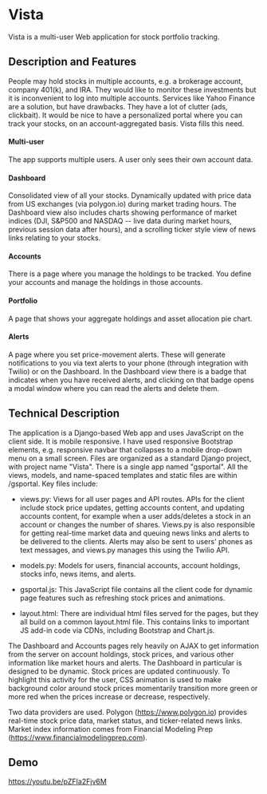 # Vista
Vista is a multi-user Web application for stock portfolio tracking.

## Description and Features
People may hold stocks in multiple accounts, e.g. a brokerage account, company 401(k), and IRA. They would like to monitor these investments but it is inconvenient to log into multiple accounts. Services like Yahoo Finance are a solution, but have drawbacks. They have a lot of clutter (ads, clickbait). It would be nice to have a personalized portal where you can track your stocks, on an account-aggregated basis. Vista fills this need.

#### Multi-user
The app supports multiple users. A user only sees their own account data.

#### Dashboard
Consolidated view of all your stocks. Dynamically updated with price data from US exchanges (via polygon.io) during market trading hours. The Dashboard view also includes charts showing performance of market indices (DJI, S&P500 and NASDAQ -- live data during market hours, previous session data after hours), and a scrolling ticker style view of news links relating to your stocks.

#### Accounts
There is a page where you manage the holdings to be tracked. You define your accounts and manage the holdings in those accounts.

#### Portfolio
A page that shows your aggregate holdings and asset allocation pie chart.

#### Alerts
A page where you set price-movement alerts. These will generate notifications to you via text alerts to your phone (through integration with Twilio) or on the Dashboard. In the Dashboard view there is a badge that indicates when you have received alerts, and clicking on that badge opens a modal window where you can read the alerts and delete them.

## Technical Description
The application is a Django-based Web app and uses JavaScript on the client side. It is mobile responsive. I have used responsive Bootstrap elements, e.g. responsive navbar that collapses to a mobile drop-down menu on a small screen. Files are organized as a standard Django project, with project name "Vista". There is a single app named "gsportal". All the views, models, and name-spaced templates and static files are within /gsportal. Key files include:
* views.py: Views for all user pages and API routes. APIs for the client include stock price updates, getting accounts content, and updating accounts content, for example when a user adds/deletes a stock in an account or changes the number of shares. Views.py is also responsible for getting real-time market data and queuing news links and alerts to be delivered to the clients. Alerts may also be sent to users' phones as text messages, and views.py manages this using the Twilio API.

* models.py: Models for users, financial accounts, account holdings, stocks info, news items, and alerts.

* gsportal.js:  This JavaScript file contains all the client code for dynamic page features such as refreshing stock prices and animations.

* layout.html: There are individual html files served for the pages, but they all build on a common layout.html file. This contains links to important JS add-in code via CDNs, including Bootstrap and Chart.js.

The Dashboard and Accounts pages rely heavily on AJAX to get information from the server on account holdings, stock prices, and various other information like market hours and alerts. The Dashboard in particular is designed to be dynamic. Stock prices are updated continuously. To highlight this activity for the user, CSS animation is used to make background color around stock prices momentarily transition more green or more red when the prices increase or decrease, respectively.  

Two data providers are used. Polygon (https://www.polygon.io) provides real-time stock price data, market status, and ticker-related news links. Market index information comes from Financial Modeling Prep (https://www.financialmodelingprep.com).  

## Demo
https://youtu.be/pZFIa2Fjv6M
